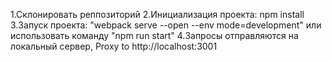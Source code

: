 1.Склонировать реппозиторий
2.Инициализация проекта: npm install
3.Запуск проекта: "webpack serve --open --env mode=development" или использовать команду "npm run start"
4.Запросы отправляются на локальный сервер, Proxy to http://localhost:3001